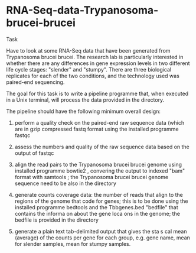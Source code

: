 # RNA-Seq-data-Trypanosoma-brucei-brucei

Task   

Have to look at some RNA-Seq data that have been generated from Trypanosoma brucei brucei. 
The research lab is particularly interested in whether there are any differences in gene expression levels in two different life cycle stages: "slender" and "stumpy". 
There are three biological replicates for each of the two conditions, and the technology used was paired-end sequencing.  

  

The goal for this task is to write a pipeline programme that, when executed in a Unix terminal, will process the data provided in the directory. 

The pipeline should have the following minimum overall design: 

1. perform a quality check on the paired-end raw sequence data (which are in gzip compressed fastq format using the installed programme fastqc 

2. assess the numbers and quality of the raw sequence data based on the output of fastqc 

3. align the read pairs to the Trypanosoma brucei brucei genome using installed programme bowtie2 , convering the output to indexed "bam" format with  samtools ; the Trypanosoma brucei brucei genome sequence need to be also in the directory

4. generate counts coverage data: the number of reads that align to the regions of the genome that code for genes; this is to be done using the installed programme bedtools and the Tbbgenes.bed "bedfile" that contains the informa on about the gene loca ons in the genome; the bedfile is provided in the directory 

5. generate a plain text tab-delimited output that gives the sta s cal mean (average) of the counts per gene for each group, e.g. gene name, mean for slender samples, mean for stumpy samples. 
